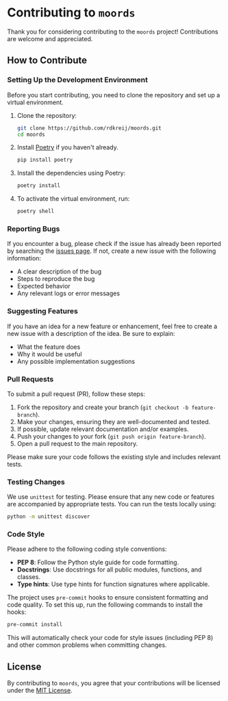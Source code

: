 # Contributing to `moords`

Thank you for considering contributing to the `moords` project! Contributions are welcome and appreciated. 

## How to Contribute

### Setting Up the Development Environment

Before you start contributing, you need to clone the repository and set up a virtual environment.

1. Clone the repository:
   ```bash
   git clone https://github.com/rdkreij/moords.git
   cd moords
   ```

2. Install [Poetry](https://python-poetry.org/) if you haven't already.
    ```bash
    pip install poetry
    ```

3. Install the dependencies using Poetry:
   ```bash
   poetry install
   ```

4. To activate the virtual environment, run:
   ```bash
   poetry shell
   ```

### Reporting Bugs

If you encounter a bug, please check if the issue has already been reported by searching the [issues page](https://github.com/rdkreij/moords/issues). If not, create a new issue with the following information:

- A clear description of the bug
- Steps to reproduce the bug
- Expected behavior
- Any relevant logs or error messages

### Suggesting Features

If you have an idea for a new feature or enhancement, feel free to create a new issue with a description of the idea. Be sure to explain:

- What the feature does
- Why it would be useful
- Any possible implementation suggestions

### Pull Requests

To submit a pull request (PR), follow these steps:

1. Fork the repository and create your branch (`git checkout -b feature-branch`).
2. Make your changes, ensuring they are well-documented and tested.
3. If possible, update relevant documentation and/or examples.
4. Push your changes to your fork (`git push origin feature-branch`).
5. Open a pull request to the main repository.

Please make sure your code follows the existing style and includes relevant tests.

### Testing Changes

We use `unittest` for testing. Please ensure that any new code or features are accompanied by appropriate tests. You can run the tests locally using:

```bash
python -m unittest discover
```

### Code Style

Please adhere to the following coding style conventions:

- **PEP 8**: Follow the Python style guide for code formatting.
- **Docstrings**: Use docstrings for all public modules, functions, and classes.
- **Type hints**: Use type hints for function signatures where applicable.

The project uses `pre-commit` hooks to ensure consistent formatting and code quality. To set this up, run the following commands to install the hooks:

```bash
pre-commit install
```

This will automatically check your code for style issues (including PEP 8) and other common problems when committing changes.

## License

By contributing to `moords`, you agree that your contributions will be licensed under the [MIT License](LICENSE).
